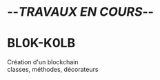 # --***TRAVAUX EN COURS***--
# BL0K-K0LB
Création d'un blockchain  
classes, méthodes, décorateurs  
